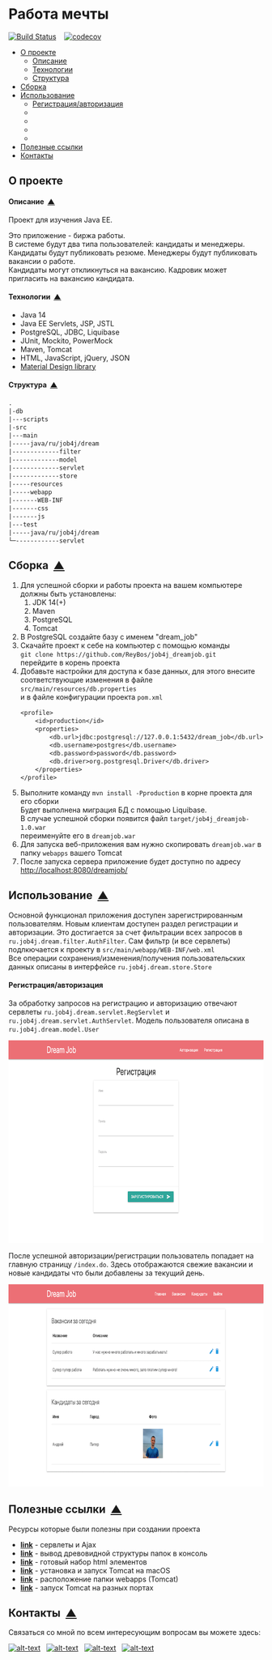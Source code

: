 # Работа мечты
[![Build Status](https://travis-ci.org/ReyBos/job4j_dreamjob.svg?branch=master)](https://travis-ci.org/ReyBos/job4j_dreamjob) &nbsp;&nbsp;
[![codecov](https://codecov.io/gh/ReyBos/job4j_dreamjob/branch/master/graph/badge.svg?token=UZITBYY2VK)](https://codecov.io/gh/ReyBos/job4j_dreamjob)

<a name="menu"></a>
<ul>
    <li>
        <a href="#about">О проекте</a>
        <ul>
            <li><a href="#description">Описание</a></li>
            <li><a href="#technologies">Технологии</a></li>
            <li><a href="#structure">Структура</a></li>
        </ul>
    </li>
    <li>
        <a href="#build">Сборка</a>
    </li>
    <li>
        <a href="#usage">Использование</a>
        <ul>
            <li><a href="#reg">Регистрация/авторизация</a></li>
            <li><a href="#"></a></li>
            <li><a href="#"></a></li>
            <li><a href="#"></a></li>
            <li><a href="#"></a></li>
        </ul>
    </li>
    <li>
        <a href="#links">Полезные ссылки</a>
    </li>
    <li>
        <a href="#contact">Контакты</a>
    </li>
</ul>

<h2><a name="about">О проекте</a></h2>
<h4><a name="description">Описание</a>&nbsp;&nbsp;<a href="#menu">&#9650;</a></h4>
<p>
    Проект для изучения Java EE.
</p>
<p>
    Это приложение - биржа работы.<br>
    В системе будут два типа пользователей: кандидаты и менеджеры. Кандидаты будут публиковать резюме. Менеджеры будут публиковать вакансии о работе.<br>
    Кандидаты могут откликнуться на вакансию. Кадровик может пригласить на вакансию кандидата.
</p>
<h4><a name="technologies">Технологии</a>&nbsp;&nbsp;<a href="#menu">&#9650;</a></h4>
<ul>
    <li>Java 14</li>
    <li>Java EE Servlets, JSP, JSTL</li>
    <li>PostgreSQL, JDBC, Liquibase</li>
    <li>JUnit, Mockito, PowerMock</li>
    <li>Maven, Tomcat</li>
    <li>HTML, JavaScript, jQuery, JSON</li>
    <li><a href="https://materializecss.com">Material Design library</a></li>
</ul>
<h4><a name="structure">Структура</a>&nbsp;&nbsp;<a href="#menu">&#9650;</a></h4>
<pre><code>.
|-db
|---scripts
|-src
|---main
|-----java/ru/job4j/dream
|-------------filter
|-------------model
|-------------servlet
|-------------store
|-----resources
|-----webapp
|-------WEB-INF
|-------css
|-------js
|---test
|-----java/ru/job4j/dream
└─------------servlet</code></pre>

<h2><a name="build">Сборка</a>&nbsp;&nbsp;<a href="#menu">&#9650;</a></h2>
<ol>
    <li>
        Для успешной сборки и работы проекта на вашем компьютере должны быть установлены:
        <ol>
            <li>JDK 14(+)</li>
            <li>Maven</li>
            <li>PostgreSQL</li>
            <li>Tomcat</li>
        </ol>
    </li>
    <li>
        В PostgreSQL создайте базу с именем "dream_job"
    </li>
    <li>
        Скачайте проект к себе на компьютер с помощью команды<br>
        <code>git clone https://github.com/ReyBos/job4j_dreamjob.git</code><br>
        перейдите в корень проекта
    </li>
    <li>
        Добавьте настройки для доступа к базе данных, для этого внесите соответствующие изменения в файле 
        <code>src/main/resources/db.properties</code><br>
        и в файле конфигурации проекта <code>pom.xml</code>
    
``` 
<profile>   
    <id>production</id>
    <properties>
        <db.url>jdbc:postgresql://127.0.0.1:5432/dream_job</db.url>
        <db.username>postgres</db.username>
        <db.password>password</db.password>
        <db.driver>org.postgresql.Driver</db.driver>
    </properties>
</profile>
```
</li>
    <li>
        Выполните команду <code>mvn install -Pproduction</code> в корне проекта для его сборки<br>
        Будет выполнена миграция БД с помощью Liquibase.<br>
        В случае успешной сборки появится файл <code>target/job4j_dreamjob-1.0.war</code><br>
        переименуйте его в <code>dreamjob.war</code>
    </li>
    <li>
        Для запуска веб-приложения вам нужно скопировать <code>dreamjob.war</code> в папку <code>webapps</code> вашего Tomcat
    </li>
    <li>
        После запуска сервера приложение будет доступно по адресу<br>
        <a href="http://localhost:8080/dreamjob/">http://localhost:8080/dreamjob/</a>
    </li>
</ol>

<h2><a name="usage">Использование</a>&nbsp;&nbsp;<a href="#menu">&#9650;</a></h2>
<p>
    Основной функционал приложения доступен зарегистрированным пользователям. Новым клиентам доступен раздел регистрации и авторизации. 
    Это достигается за счет фильтрации всех запросов в <code>ru.job4j.dream.filter.AuthFilter</code>. Сам фильтр (и все сервлеты) подлкючается
    к проекту в <code>src/main/webapp/WEB-INF/web.xml</code><br>
    Все операции сохранения/изменения/получения пользовательских данных описаны в интерфейсе <code>ru.job4j.dream.store.Store</code>
</p>
<h4><a name="reg">Регистрация/авторизация</a></h4>
<p>
    За обработку запросов на регистрацию и авторизацию отвечают сервлеты <code>ru.job4j.dream.servlet.RegServlet</code> и <code>ru.job4j.dream.servlet.AuthServlet</code>. 
    Модель пользователя описана в <code>ru.job4j.dream.model.User</code> 
</p>
<p align="center">
  <img src="images/1.png" height="400" title="регистрация">
</p>
<p>
    После успешной авторизации/регистрации пользователь попадает на главную страницу <code>/index.do</code>. Здесь отображаются свежие вакансии и новые кандидаты что были добавлены за текущий день.
</p>
<p align="center">
  <img src="images/2.png" height="400" title="главная страница">
</p>

<h2><a name="links">Полезные ссылки</a>&nbsp;&nbsp;<a href="#menu">&#9650;</a></h2>
<p>Ресурсы которые были полезны при создании проекта</p>
<ul>
    <li>
        <strong><a href="https://overcoder.net/q/5206/%D0%BA%D0%B0%D0%BA-%D0%B8%D1%81%D0%BF%D0%BE%D0%BB%D1%8C%D0%B7%D0%BE%D0%B2%D0%B0%D1%82%D1%8C-%D1%81%D0%B5%D1%80%D0%B2%D0%BB%D0%B5%D1%82%D1%8B-%D0%B8-ajax">link</a></strong>
        - сервлеты и Ajax
    </li>
    <li>
        <strong><a href="https://coderoad.ru/3455625/Linux-%D0%BA%D0%BE%D0%BC%D0%B0%D0%BD%D0%B4%D0%B0-%D0%B4%D0%BB%D1%8F-%D0%BF%D0%B5%D1%87%D0%B0%D1%82%D0%B8-%D1%81%D1%82%D1%80%D1%83%D0%BA%D1%82%D1%83%D1%80%D1%8B-%D0%BA%D0%B0%D1%82%D0%B0%D0%BB%D0%BE%D0%B3%D0%BE%D0%B2-%D0%B2-%D0%B2%D0%B8%D0%B4%D0%B5-%D0%B4%D0%B5%D1%80%D0%B5%D0%B2%D0%B0">link</a></strong>
        - вывод древовидной структуры папок в консоль
    </li>
    <li>
        <strong><a href="https://materializecss.com">link</a></strong>
        - готовый набор html элементов
    </li>
    <li>
        <strong><a href="https://medium.com/@fahimhossain_16989/installing-apache-tomcat-on-macos-mojave-using-homebrew-28ce039b4b2e">link</a></strong>
        - установка и запуск Tomcat на macOS
    </li>
    <li>
        <strong><a href="https://stackoverflow.com/questions/24623731/where-is-catalina-base-webapps-folder-for-tomcat-8-on-mac">link</a></strong>
        - расположение папки webapps (Tomcat)
    </li>
    <li>
        <strong><a href="https://sprosi.pro/questions/905924/zapusk-servera-tomcat-na-dvuh-raznyih-portah">link</a></strong>
        - запуск Tomcat на разных портах
    </li>
    <!--<li>
        <strong><a href="">link</a></strong>
        - сервлеты и Ajax
    </li>-->
</ul>

<h2><a name="contact">Контакты</a>&nbsp;&nbsp;<a href="#menu">&#9650;</a></h2>
<p>Связаться со мной по всем интересующим вопросам вы можете здесь:</p>

[![alt-text](https://img.shields.io/badge/-linkedin-283e4a?style=flat&logo=linkedin&logoColor=white)](https://www.linkedin.com/in/reybos/)&nbsp;&nbsp;
[![alt-text](https://img.shields.io/badge/-ВКонтакте-blue?style=flat&logo=vk&logoColor=white  "vk.com")](https://vk.com/reybos)&nbsp;&nbsp;
[![alt-text](https://img.shields.io/badge/-instagram-E4405F?style=flat&logo=instagram&logoColor=white)](https://www.instagram.com/andreybossiy)&nbsp;&nbsp;
[![alt-text](https://img.shields.io/badge/-telegram-grey?style=flat&logo=telegram&logoColor=white)](https://t.me/reybos)&nbsp;&nbsp;